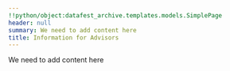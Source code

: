 ```yaml
---
!!python/object:datafest_archive.templates.models.SimplePage
header: null
summary: We need to add content here
title: Information for Advisors
---
```

We need to add content here
